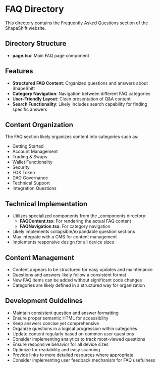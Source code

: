 # FAQ Directory

This directory contains the Frequently Asked Questions section of the ShapeShift website.

## Directory Structure

- **page.tsx**: Main FAQ page component

## Features

- **Structured FAQ Content**: Organized questions and answers about ShapeShift
- **Category Navigation**: Navigation between different FAQ categories
- **User-Friendly Layout**: Clean presentation of Q&A content
- **Search Functionality**: Likely includes search capability for finding specific answers

## Content Organization

The FAQ section likely organizes content into categories such as:

- Getting Started
- Account Management
- Trading & Swaps
- Wallet Functionality
- Security
- FOX Token
- DAO Governance
- Technical Support
- Integration Questions

## Technical Implementation

- Utilizes specialized components from the _components directory:
  - **FAQContent.tsx**: For rendering the actual FAQ content
  - **FAQNavigation.tsx**: For category navigation
- Likely implements collapsible/expandable question sections
- May integrate with a CMS for content management
- Implements responsive design for all device sizes

## Content Management

- Content appears to be structured for easy updates and maintenance
- Questions and answers likely follow a consistent format
- New FAQ items can be added without significant code changes
- Categories are likely defined in a structured way for organization

## Development Guidelines

- Maintain consistent question and answer formatting
- Ensure proper semantic HTML for accessibility
- Keep answers concise yet comprehensive
- Organize questions in a logical progression within categories
- Update content regularly based on common user questions
- Consider implementing analytics to track most-viewed questions
- Ensure responsive behavior for all device sizes
- Optimize for readability and easy scanning
- Provide links to more detailed resources where appropriate
- Consider implementing user feedback mechanism for FAQ usefulness